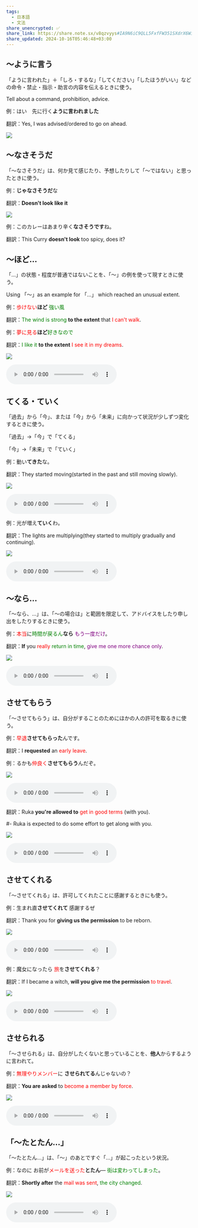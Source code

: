 ```yaml
---
tags:
  - 日本語
  - 文法
share_unencrypted: ✅
share_link: https://share.note.sx/v8qzvyys#IA9N6iC9QLL5FxfFW351SXdrX6WiMUR4SbI30C638yM
share_updated: 2024-10-16T05:46:48+03:00
---
```



## ～ように言う

「ように言われた」＋「しろ・するな」「してください」「したほうがいい」などの命令・禁止・指示・助言の内容を伝えるときに使う。

Tell about a command, prohibition, advice.


例：はい　先に行く**ように言われました**

翻訳：Yes, I was advised/ordered to go on ahead.

![](https://us-southeast-1.linodeobjects.com/immersionkit/media/anime/Clannad/media/A_ClannadS01_E22_1_0.05.50.905.jpg)


## ～なさそうだ

「～なさそうだ」は、何か見て感じたり、予想したりして「～ではない」と思ったときに使う。

例：**じゃなさそうだ**な

翻訳：**Doesn't look like it**

![](https://us-southeast-1.linodeobjects.com/immersionkit/media/anime/Chobits/media/Chobits_06_0.03.35.520-0.03.36.570.jpg)


例：このカレーはあまり辛く**なさそうです**ね。

翻訳：This Curry **doesn't look** too spicy, does it?

## ～ほど...

「...」の状態・程度が普通ではないことを、「～」の例を使って現すときに使う。

Using 「～」as an example for 「...」 which reached an unusual extent.

例：<span style="color: red">歩けない</span>**ほど** <span style="color: green">強い風</span>

翻訳：<span style="color: green">The wind is strong</span> **to the extent** that <span style="color: red">I can't walk</span>. 

例：<span style="color: red">夢に見る</span>**ほど**<span style="color: green">好きなので</span>

翻訳：<span style="color: green">I like it</span> **to the extent** <span style="color: red">I see it in my dreams</span>.


![](https://us-southeast-1.linodeobjects.com/immersionkit/media/anime/Demon%20Slayer%20-%20Kimetsu%20no%20Yaiba/media/Kimetsu_no_Yaiba_26_0.08.06.330.jpg)

![](https://us-southeast-1.linodeobjects.com/immersionkit/media/anime/Demon%20Slayer%20-%20Kimetsu%20no%20Yaiba/media/Kimetsu_no_Yaiba_26_0.08.04.970-0.08.07.540.mp3)

## てくる・ていく

「過去」から「今」、または「今」から「未来」に向かって状況が少しずつ変化するときに使う。

「過去」→「今」で「てくる」

「今」→「未来」で「ていく」

例：動い**てきた**な。

翻訳：They started moving(started in the past and still moving slowly).

![](https://us-southeast-1.linodeobjects.com/immersionkit/media/anime/Code%20Geass%20Season%201/media/A_Code_GeassS01_08_0.05.16.835.jpg)

![](https://us-southeast-1.linodeobjects.com/immersionkit/media/anime/Code%20Geass%20Season%201/media/A_Code_GeassS01_08_0.05.16.020-0.05.17.650.mp3)


例：光が増え**ていく**わ。

翻訳：The lights are multiplying(they started to multiply gradually and continuing).

![](https://us-southeast-1.linodeobjects.com/immersionkit/media/anime/Little%20Witch%20Academia/media/A-LittleWitchAcademia25_1_0.12.22.867.jpg)

![](https://us-southeast-1.linodeobjects.com/immersionkit/media/anime/Little%20Witch%20Academia/media/A-LittleWitchAcademia25_1_0.12.21.866-0.12.23.868.mp3)

## ～なら...
「～なら、...」は、「～の場合は」と範囲を限定して、アドバイスをしたり申し出をしたりするときに使う。

例：<span style="color: red">本当</span>に<span style="color: green">時間が戻るん</span>**なら** <span style="color: purple">もう一度だけ</span>。

翻訳：**If** you <span style="color: red">really</span> <span style="color: green">return in time</span>, <span style="color: purple">give me one more chance only</span>.

![](https://us-southeast-1.linodeobjects.com/immersionkit/media/anime/Your%20Name/media/Anime_-_YourName_1_1.00.34.840.jpg)


![](https://us-southeast-1.linodeobjects.com/immersionkit/media/anime/Your%20Name/media/Anime_-_YourName_1_1.00.32.060-1.00.37.620.mp3)

## させてもらう

「～させてもらう」は、自分がすることのためにほかの人の許可を取るきに使う。

例：<span style="color: red">早退</span>**させてもらった**んです。

翻訳：I **requested** an <span style="color: red">early leave</span>.

例：るかも<span style="color: red">仲良く</span>**させてもらう**んだぞ。

![](https://us-southeast-1.linodeobjects.com/immersionkit/media/anime/Shirokuma%20Cafe/media/A_Shirokuma_Cafe_48_0.21.20.895.jpg)

![](https://us-southeast-1.linodeobjects.com/immersionkit/media/anime/Shirokuma%20Cafe/media/A_Shirokuma_Cafe_48_0.21.19.790-0.21.22.000.mp3)


翻訳：Ruka **you're allowed to** <span style="color: red">get in good terms</span> (with you).

#- Ruka is expected to do some effort to get along with you.

![](https://us-southeast-1.linodeobjects.com/immersionkit/media/anime/Steins%20Gate/media/A_SteinsGateS01_E04_1_0.21.05.319.jpg)

![](https://us-southeast-1.linodeobjects.com/immersionkit/media/anime/Steins%20Gate/media/A_SteinsGateS01_E04_1_0.21.04.047-0.21.06.591.mp3)



## させてくれる

「～させてくれる」は、許可してくれたことに感謝するときにも使う。

例：生まれ直**させてくれて** 感謝するぜ

翻訳：Thank you for **giving us the permission** to be reborn.

![](https://us-southeast-1.linodeobjects.com/immersionkit/media/anime/No%20Game%20No%20Life/media/A_NoGameNoLife__04_0.22.42.478.jpg)

![](https://us-southeast-1.linodeobjects.com/immersionkit/media/anime/No%20Game%20No%20Life/media/A_NoGameNoLife__04_0.22.41.122-0.22.43.833.mp3)

例：魔女になったら <span style="color: red">旅</span>を**させてくれる**？

翻訳：If I became a witch, **will you give me the permission** <span style="color: red">to travel</span>.

![](https://us-southeast-1.linodeobjects.com/immersionkit/media/anime/Wandering%20Witch%20The%20Journey%20of%20Elaina/media/WanderingWitch_01_0.00.50.035.jpg)

![](https://us-southeast-1.linodeobjects.com/immersionkit/media/anime/Wandering%20Witch%20The%20Journey%20of%20Elaina/media/WanderingWitch_01_0.00.48.950-0.00.51.120.mp3)

## させられる

「～させられる」は、自分がしたくないと思っていることを、**他人**からするように言われて。

例：<span style="color: red">無理やりメンバー</span>に **させられてる**んじゃないの？

翻訳：**You are asked** to <span style="color: red">become a member by force</span>.

![](https://us-southeast-1.linodeobjects.com/immersionkit/media/anime/Steins%20Gate/media/A_SteinsGateS01_E05_1_0.06.16.106.jpg)

![](https://us-southeast-1.linodeobjects.com/immersionkit/media/anime/Steins%20Gate/media/A_SteinsGateS01_E05_1_0.06.14.854-0.06.17.357.mp3)

## 「～たとたん...」

「～たとたん...」は、「～」のあとですぐ「...」が起こったという状況。

例：なのに お前が<span style="color: red">メールを送った</span>**とたん**― <span style="color: green">街は変わってしまった</span>。

翻訳：**Shortly after** the <span style="color: red">mail was sent</span>, <span style="color: green">the city changed</span>.

![](https://us-southeast-1.linodeobjects.com/immersionkit/media/anime/Steins%20Gate/media/A_SteinsGateS01_E17_1_0.08.59.860.jpg)


![](https://us-southeast-1.linodeobjects.com/immersionkit/media/anime/Steins%20Gate/media/A_SteinsGateS01_E17_1_0.08.58.254-0.09.01.466.mp3)

